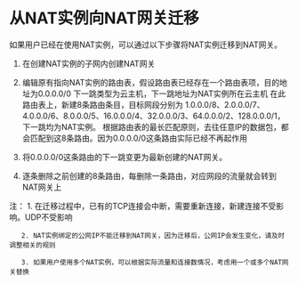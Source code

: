 # 从NAT实例向NAT网关迁移
如果用户已经在使用NAT实例，可以通过以下步骤将NAT实例迁移到NAT网关。

1. 在创建NAT实例的子网内创建NAT网关

2. 编辑原有指向NAT实例的路由表，假设路由表已经存在一个路由表项，目的地址为0.0.0.0/0  下一跳类型为云主机，下一跳地址为NAT实例所在云主机
在此路由表上，新建8条路由条目，目标网段分别为 1.0.0.0/8、2.0.0.0/7、4.0.0.0/6、8.0.0.0/5、16.0.0.0/4、32.0.0.0/3、64.0.0.0/2、128.0.0.0/1，下一跳均为NAT实例。
根据路由表的最长匹配原则，去往任意IP的数据包，都会匹配到这8条路由。因为0.0.0.0/0这条路由实际已经不再起作用

3. 将0.0.0.0/0这条路由的下一跳变更为最新创建的NAT网关。

4. 逐条删除之前创建的8条路由，每删除一条路由，对应网段的流量就会转到NAT网关上

注：
       1. 在迁移过程中，已有的TCP连接会中断，需要重新连接，新建连接不受影响。UDP不受影响

       2. NAT实例绑定的公网IP不能迁移到NAT网关，因为迁移后，公网IP会发生变化，请及时调整相关的规则

       3. 如果用户使用多个NAT实例，可以根据实际流量和连接数情况，考虑用一个或多个NAT网关替换
